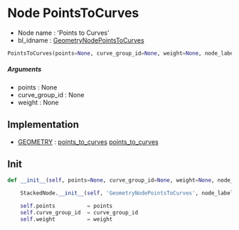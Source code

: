 # Node PointsToCurves

- Node name : 'Points to Curves'
- bl_idname : [GeometryNodePointsToCurves](https://docs.blender.org/api/current/bpy.types.GeometryNodePointsToCurves.html)


``` python
PointsToCurves(points=None, curve_group_id=None, weight=None, node_label=None, node_color=None)
```
##### Arguments

- points : None
- curve_group_id : None
- weight : None

## Implementation

- [GEOMETRY](/docs/GeoNodes/GEOMETRY.md) : [points_to_curves](/docs/GeoNodes/socket_GEOMETRY.md#points_to_curves) [points_to_curves](/docs/GeoNodes/socket_GEOMETRY.md#points_to_curves)

## Init

``` python
def __init__(self, points=None, curve_group_id=None, weight=None, node_label=None, node_color=None):

    StackedNode.__init__(self, 'GeometryNodePointsToCurves', node_label=node_label, node_color=node_color)

    self.points          = points
    self.curve_group_id  = curve_group_id
    self.weight          = weight
```
